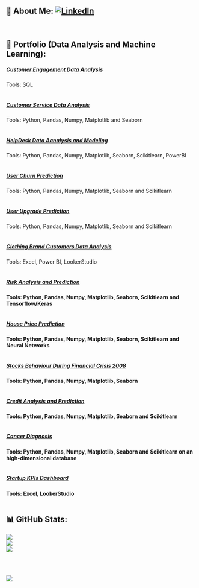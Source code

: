 ## 💫 About Me: [![LinkedIn](https://img.shields.io/badge/LinkedIn-%230077B5.svg?logo=linkedin&logoColor=white)](https://linkedin.com/in/https://www.linkedin.com/in/luiz-furtado-dev/) 

<br>

## 📂 Portfolio (Data Analysis and Machine Learning):

##### [<b>Customer Engagement Data Analysis</b>](https://github.com/TSLSouth/SQL-Customer-Engagement-Analysis) <br> 
  Tools: SQL <br>
<br>
##### [<b>Customer Service Data Analysis</b>](https://github.com/TSLSouth/Customer-Service-Analysis-NYPD) <br>
  Tools: Python, Pandas, Numpy, Matplotlib and Seaborn <br>
<br>
##### [<b>HelpDesk Data Aanalysis and Modeling</b>](https://github.com/TSLSouth/HelpDesk-EDA-ML-Dashboard)  <br>
  Tools: Python, Pandas, Numpy, Matplotlib, Seaborn, Scikitlearn, PowerBI <br>
<br>
##### [<b>User Churn Prediction</b>](https://github.com/TSLSouth/Churn-Prediction) <br>
  Tools: Python, Pandas, Numpy, Matplotlib, Seaborn and Scikitlearn <br>
<br>
##### [<b>User Upgrade Prediction</b>]() <br>
  Tools: Python, Pandas, Numpy, Matplotlib, Seaborn and Scikitlearn <br>
<br>
##### [<b>Clothing Brand Customers Data Analysis</b>](https://github.com/TSLSouth/Customer-Analysis-of-a-Clothing-Brand-with-multiple-recomendations) <br>
  Tools: Excel, Power BI, LookerStudio <br>
<br>
##### [<b>Risk Analysis and Prediction<b>](https://github.com/TSLSouth/Risk-Analysis-Prediction-with-Tensorflow) <br>
  Tools:  Python, Pandas, Numpy, Matplotlib, Seaborn, Scikitlearn and Tensorflow/Keras <br>
<br>
##### [<b>House Price Prediction](https://github.com/TSLSouth/House-Price-Predictions-with-Neural-Network) <br>
  Tools: Python, Pandas, Numpy, Matplotlib, Seaborn, Scikitlearn and Neural Networks <br>
<br>
##### [<b>Stocks Behaviour During Financial Crisis 2008</b>](https://github.com/TSLSouth/EDA-on-US-Stocks-Behaviour-During-Financial-Crisis-2008) <br>
  Tools: Python, Pandas, Numpy, Matplotlib, Seaborn <br>
<br>
##### [<b>Credit Analysis and Prediction]() <br>
  Tools: Python, Pandas, Numpy, Matplotlib, Seaborn and Scikitlearn <br>
<br>
##### [<b>Cancer Diagnosis</b>](https://github.com/TSLSouth/Cancer-Diagnosis-high-dimensional-db-using-PCA-and-SVM) <br>
  Tools: Python, Pandas, Numpy, Matplotlib, Seaborn and Scikitlearn on an high-dimensional database <br>
<br>
##### [<b>Startup KPIs Dashboard</b>](https://github.com/TSLSouth/Startup-KPIs-Dashboard) <br>
  Tools: Excel, LookerStudio <br>
<br>

## 📊 GitHub Stats:
![](https://github-readme-stats.vercel.app/api?username=TSLSouth&theme=dark&hide_border=false&include_all_commits=true&count_private=true)<br/>
![](https://github-readme-streak-stats.herokuapp.com/?user=TSLSouth&theme=dark&hide_border=false)<br/>
![](https://github-readme-stats.vercel.app/api/top-langs/?username=TSLSouth&theme=dark&hide_border=false&include_all_commits=true&count_private=true&layout=compact)

<br>

<br>

![](https://quotes-github-readme.vercel.app/api?type=horizontal&theme=dark)

<br>

<!-- Proudly created with GPRM ( https://gprm.itsvg.in ) -->
